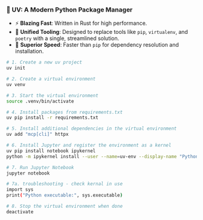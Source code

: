 ### 🌟 UV: A Modern Python Package Manager

- ⚡ **Blazing Fast**: Written in Rust for high performance.
- 🧰 **Unified Tooling**: Designed to replace tools like `pip`, `virtualenv`, and `poetry` with a single, streamlined solution.
- 🚀 **Superior Speed**: Faster than `pip` for dependency resolution and installation.

```bash
# 1. Create a new uv project
uv init

# 2. Create a virtual environment
uv venv

# 3. Start the virtual environment
source .venv/bin/activate

# 4. Install packages from requirements.txt
uv pip install -r requirements.txt

# 5. Install additional dependencies in the virtual environment
uv add "mcp[cli]" httpx

# 6. Install Jupyter and register the environment as a kernel
uv pip install notebook ipykernel
python -m ipykernel install --user --name=uv-env --display-name "Python (uv-env)"

# 7. Run Jupyter Notebook
jupyter notebook

# 7a. troubleshooting - check kernal in use
import sys
print("Python executable:", sys.executable)

# 8. Stop the virtual environment when done
deactivate

```
